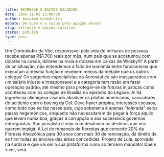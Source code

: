 ```yaml
---
title: ESTRESSE E BAIXOS SALÁRIOS
date: 2006-11-01 21:00:00
author: massimo.benedictis
debate: De quem é a culpa pelo apagão aéreo?
slug: estresse-e-baixos-salarios
status: publish 
type: post
---
```


Um Controlador de Vôo, responsavel pela vida de milhares de pessoas recebe apenas R$1.700 reais por mês, num país que se acostumou com dolares na cueca, dolares na mala e dolares em caixas de Wkisky!!!!
A partir de tal situação, não entendemos a falta de isonomia entre funcionários que executam a mesma função e recebem menos da metade que os outros colegas!
Os sargentos especialistas da Aeronáutica são massacrados com um salário injusto e irresponsavel e a categoria tem razão em fazer operação padrão, até mesmo para proteger-se de futuras injustiças como aconteceu com os colegas de Brasília no episódio do Legace. Aí há ingerência alienígena visando absolver os pilotos americanos, causadores do acidente com o boeing da Gol. Deve haver propina, interesses escusos, como tudo que se faz nesse país, cuja soberania é apenas "tolerada" pelos países hegemônicos, enquanto não necessitarem de pegar à força aquilo que levam numa boa, graças à corrupção e aos sucessivos governos entreguistas.
Sou jornalista e vejo com desânimo os destinos que nos querem impigir.
A Lei de remanejo de florestas que concede 20% da Floresta Amazônica para 30 anos com mais 30 de renovação, dá direito de se tirar todas as árvores das áreas concedidas. Projeto de Lula, aprovado na surdina e que vai ser a sua plataforma rumo ao terceiro mandato!
Quem viver, verá.
